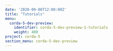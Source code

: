 ```yaml
---
date: '2020-09-08T12:00:00Z'
title: "Tutorials"
menu:
  corda-5-dev-preview:
    identifier: corda-5-dev-preview-1-tutorials
    weight: 400
project: corda-5
section_menu: corda-5-dev-preview
---
```

